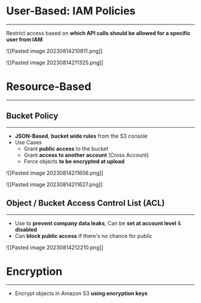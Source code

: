 # User-Based: IAM Policies
---

Restrict access based on **which API calls should be allowed for a specific user from IAM**

![[Pasted image 20230814210811.png]]

![[Pasted image 20230814211325.png]]

# Resource-Based
---

## Bucket Policy
---

* **JSON-Based**, **bucket wide rules** from the S3 console
* Use Cases
	* Grant **public access** to the bucket
	* Grant **access to another account** (Cross Account)
	* Force objects **to be encrypted at upload**

![[Pasted image 20230814211656.png]]

![[Pasted image 20230814211627.png]]

## Object / Bucket Access Control List (ACL)
---

* Use to **prevent company data leaks**, Can be **set at account level** & **disabled**
* Can **block public access** if there's no chance for public

![[Pasted image 20230814212210.png]]

# Encryption
---

* Encrypt objects in Amazon S3 **using encryption keys**